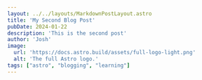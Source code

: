 ```yaml
---
layout: ../../layouts/MarkdownPostLayout.astro
title: 'My Second Blog Post'
pubDate: 2024-01-22
description: 'This is the second post'
author: 'Josh'
image: 
  url: 'https://docs.astro.build/assets/full-logo-light.png'
  alt: 'The full Astro logo.'
tags: ["astro", "blogging", "learning"]
---
```


